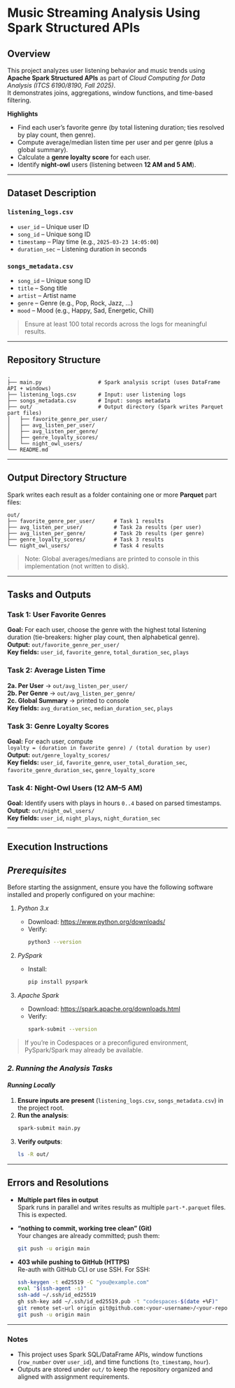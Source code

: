 # Music Streaming Analysis Using Spark Structured APIs

## Overview
This project analyzes user listening behavior and music trends using **Apache Spark Structured APIs** as part of *Cloud Computing for Data Analysis (ITCS 6190/8190, Fall 2025)*.  
It demonstrates joins, aggregations, window functions, and time-based filtering.

**Highlights**
- Find each user’s favorite genre (by total listening duration; ties resolved by play count, then genre).
- Compute average/median listen time per user and per genre (plus a global summary).
- Calculate a **genre loyalty score** for each user.
- Identify **night-owl** users (listening between **12 AM and 5 AM**).

---

## Dataset Description

### `listening_logs.csv`
- `user_id` – Unique user ID  
- `song_id` – Unique song ID  
- `timestamp` – Play time (e.g., `2025-03-23 14:05:00`)  
- `duration_sec` – Listening duration in seconds

### `songs_metadata.csv`
- `song_id` – Unique song ID  
- `title` – Song title  
- `artist` – Artist name  
- `genre` – Genre (e.g., Pop, Rock, Jazz, …)  
- `mood` – Mood (e.g., Happy, Sad, Energetic, Chill)

> Ensure at least 100 total records across the logs for meaningful results.

---

## Repository Structure
~~~
.
├── main.py                  # Spark analysis script (uses DataFrame API + windows)
├── listening_logs.csv       # Input: user listening logs
├── songs_metadata.csv       # Input: songs metadata
├── out/                     # Output directory (Spark writes Parquet part files)
│   ├── favorite_genre_per_user/
│   ├── avg_listen_per_user/
│   ├── avg_listen_per_genre/
│   ├── genre_loyalty_scores/
│   └── night_owl_users/
└── README.md
~~~

---

## Output Directory Structure
Spark writes each result as a folder containing one or more **Parquet** part files:
~~~
out/
├── favorite_genre_per_user/      # Task 1 results
├── avg_listen_per_user/          # Task 2a results (per user)
├── avg_listen_per_genre/         # Task 2b results (per genre)
├── genre_loyalty_scores/         # Task 3 results
└── night_owl_users/              # Task 4 results
~~~
> Note: Global averages/medians are printed to console in this implementation (not written to disk).

---

## Tasks and Outputs

### Task 1: User Favorite Genres
**Goal:** For each user, choose the genre with the highest total listening duration (tie-breakers: higher play count, then alphabetical genre).  
**Output:** `out/favorite_genre_per_user/`  
**Key fields:** `user_id`, `favorite_genre`, `total_duration_sec`, `plays`

### Task 2: Average Listen Time
**2a. Per User** → `out/avg_listen_per_user/`  
**2b. Per Genre** → `out/avg_listen_per_genre/`  
**2c. Global Summary** → printed to console  
**Key fields:** `avg_duration_sec`, `median_duration_sec`, `plays`

### Task 3: Genre Loyalty Scores
**Goal:** For each user, compute  
`loyalty = (duration in favorite genre) / (total duration by user)`  
**Output:** `out/genre_loyalty_scores/`  
**Key fields:** `user_id`, `favorite_genre`, `user_total_duration_sec`, `favorite_genre_duration_sec`, `genre_loyalty_score`

### Task 4: Night-Owl Users (12 AM–5 AM)
**Goal:** Identify users with plays in hours `0..4` based on parsed timestamps.  
**Output:** `out/night_owl_users/`  
**Key fields:** `user_id`, `night_plays`, `night_duration_sec`

---

## Execution Instructions
## *Prerequisites*

Before starting the assignment, ensure you have the following software installed and properly configured on your machine:

1. *Python 3.x*  
   - Download: https://www.python.org/downloads/  
   - Verify:
     ~~~bash
     python3 --version
     ~~~

2. *PySpark*  
   - Install:
     ~~~bash
     pip install pyspark
     ~~~

3. *Apache Spark*  
   - Download: https://spark.apache.org/downloads.html  
   - Verify:
     ~~~bash
     spark-submit --version
     ~~~

> If you’re in Codespaces or a preconfigured environment, PySpark/Spark may already be available.

### *2. Running the Analysis Tasks*

####  *Running Locally*
1. **Ensure inputs are present** (`listening_logs.csv`, `songs_metadata.csv`) in the project root.  
2. **Run the analysis**:
   ~~~bash
   spark-submit main.py
   ~~~
3. **Verify outputs**:
   ~~~bash
   ls -R out/
   ~~~

---

## Errors and Resolutions

- **Multiple part files in output**  
  Spark runs in parallel and writes results as multiple `part-*.parquet` files. This is expected.

- **“nothing to commit, working tree clean” (Git)**  
  Your changes are already committed; push them:  
  ~~~bash
  git push -u origin main
  ~~~

- **403 while pushing to GitHub (HTTPS)**  
  Re-auth with GitHub CLI or use SSH. For SSH:  
  ~~~bash
  ssh-keygen -t ed25519 -C "you@example.com"
  eval "$(ssh-agent -s)"
  ssh-add ~/.ssh/id_ed25519
  gh ssh-key add ~/.ssh/id_ed25519.pub -t "codespaces-$(date +%F)"
  git remote set-url origin git@github.com:<your-username>/<your-repo>.git
  git push -u origin main
  ~~~

---

### Notes
- This project uses Spark SQL/DataFrame APIs, window functions (`row_number` over `user_id`), and time functions (`to_timestamp`, `hour`).
- Outputs are stored under `out/` to keep the repository organized and aligned with assignment requirements.
